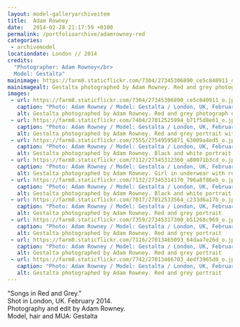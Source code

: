 ```yaml
---
layout: model-galleryarchiveitem
title:  Adam Rowney
date:   2014-02-28 21:17:59 +0100
permalink: /portfolioarchive/adamrowney-red
categories:
 - archivemodel
locationdate: London // 2014
credits:
  "Photographer: Adam Rowney</br>
  Model: Gestalta"
mainimage: https://farm8.staticflickr.com/7304/27345306890_ce5c840911_o.jpg
mainimagealt: Gestalta photographed by Adam Rowney. Red and grey photograph of a girl with long hair
images:
 - url: https://farm8.staticflickr.com/7304/27345306890_ce5c840911_o.jpg
   caption: "Photo: Adam Rowney / Model: Gestalta / London, UK, February 2014"
   alt: Gestalta photographed by Adam Rowney. Red and grey photograph of a girl with long hair
 - url: https://farm8.staticflickr.com/7404/27012525994_b71f5d8e61_o.jpg
   caption: "Photo: Adam Rowney / Model: Gestalta / London, UK, February 2014"
   alt: Gestalta photographed by Adam Rowney. Red and grey portrait with geometric jewelry and makeup
 - url: https://farm8.staticflickr.com/7555/27549595871_63009a4ed5_o.jpg
   caption: "Photo: Adam Rowney / Model: Gestalta / London, UK, February 2014"
   alt: Gestalta photographed by Adam Rowney. Black and white portrait with red halo
 - url: https://farm8.staticflickr.com/7112/27345312360_a80071b3cd_o.jpg
   caption: "Photo: Adam Rowney / Model: Gestalta / London, UK, February 2014"
   alt: Gestalta photographed by Adam Rowney. Girl in underwear with red halo
 - url: https://farm8.staticflickr.com/7132/27345314170_796a8f86eb_o.jpg
   caption: "Photo: Adam Rowney / Model: Gestalta / London, UK, February 2014"
   alt: Gestalta photographed by Adam Rowney. Black and white portrait with red halo and religious jewelry
 - url: https://farm8.staticflickr.com/7017/27012533564_c233d6a17b_o.jpg
   caption: "Photo: Adam Rowney / Model: Gestalta / London, UK, February 2014"
   alt: Gestalta photographed by Adam Rowney. Red and grey portrait
 - url: https://farm8.staticflickr.com/7359/27345317300_b51268c969_o.jpg
   caption: "Photo: Adam Rowney / Model: Gestalta / London, UK, February 2014"
   alt: Gestalta photographed by Adam Rowney. Red and grey portrait
 - url: https://farm8.staticflickr.com/7116/27013465093_64daa7e26d_o.jpg
   caption: "Photo: Adam Rowney / Model: Gestalta / London, UK, February 2014"
   alt: Gestalta photographed by Adam Rowney. Red and grey portrait
 - url: https://farm8.staticflickr.com/7742/27013466703_4edf3965d0_o.jpg
   caption: "Photo: Adam Rowney / Model: Gestalta / London, UK, February 2014"
   alt: Gestalta photographed by Adam Rowney. Red and grey portrait
---
```


"Songs in Red and Grey."<br>
Shot in London, UK. February 2014.<br>
Photography and edit by Adam Rowney.<br>
Model, hair and MUA: Gestalta
